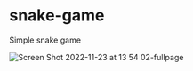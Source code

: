 # snake-game
Simple snake game

![Screen Shot 2022-11-23 at 13 54 02-fullpage](https://user-images.githubusercontent.com/95305283/203507887-bc50c39a-2283-449d-8cc0-9753d7ce7e98.png)
